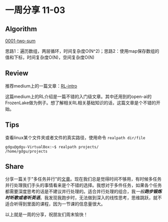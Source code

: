 # 一周分享 11-03

## Algorithm

[0001-two-sum](https://leetcode-cn.com/problems/two-sum/)

思路1：遍历数组，两层循环，时间复杂度O(N^2)；思路2：使用map保存数组的值和下标，时间复杂度O(N)，空间复杂度O(N)

## Review

推荐medium上的一篇文章：[RL-intro](https://towardsdatascience.com/dont-ever-ignore-reinforcement-learning-again-4d026ee81371)

这篇medium上的RL介绍是一篇不错的入门级文章。其中还用到的open-ai的FrozenLake做为例子。想了解相关RL相关基础知识的话，这篇文章是个不错的开始。

## Tips

查看linux某个文件夹或者文件的真实路径，使用命令 `realpath dir/file`

```
gdgu@gdgu-VirtualBox:~$ realpath projects/
/home/gdgu/projects
```

## Share

分享一篇关于"多任务并行"的[文章](https://forge.medium.com/4-tips-to-quit-multitasking-190fbed54572)。现在我们总是觉得时间不够用，有时候多任务并行处理我们手头的事情看来是个不错的选择。我想对于多件任务，如果各个任务都需要深度思考的话是不建议并行处理的。适合并行处理的组合，我*一般**跑步锻炼时听歌或者听英语***。我发现我跑步时，无法做到深入的线性思考，思维跳跃，就不适合听得到里面的课程，因为一节课的信息量很大。

以上就是一周的分享，祝朋友们周末愉快！